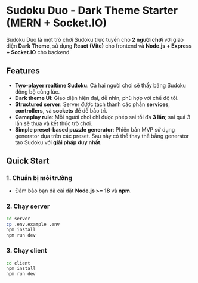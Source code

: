 # Sudoku Duo - Dark Theme Starter (MERN + Socket.IO)

Sudoku Duo là một trò chơi Sudoku trực tuyến cho **2 người chơi** với giao diện **Dark Theme**, sử dụng **React (Vite)** cho frontend và **Node.js + Express + Socket.IO** cho backend.

## Features

- **Two-player realtime Sudoku**: Cả hai người chơi sẽ thấy bảng Sudoku đồng bộ cùng lúc.
- **Dark theme UI**: Giao diện hiện đại, dễ nhìn, phù hợp với chế độ tối.
- **Structured server**: Server được tách thành các phần **services**, **controllers**, và **sockets** để dễ bảo trì.
- **Gameplay rule**: Mỗi người chơi chỉ được phép sai tối đa **3 lần**; sai quá 3 lần sẽ thua và kết thúc trò chơi.
- **Simple preset-based puzzle generator**: Phiên bản MVP sử dụng generator dựa trên các preset. Sau này có thể thay thế bằng generator tạo Sudoku với **giải pháp duy nhất**.

## Quick Start

### 1. Chuẩn bị môi trường
- Đảm bảo bạn đã cài đặt **Node.js >= 18** và **npm**.

### 2. Chạy server
```bash
cd server
cp .env.example .env
npm install
npm run dev
```
### 3. Chạy client
```bash
cd client
npm install
npm run dev
```
